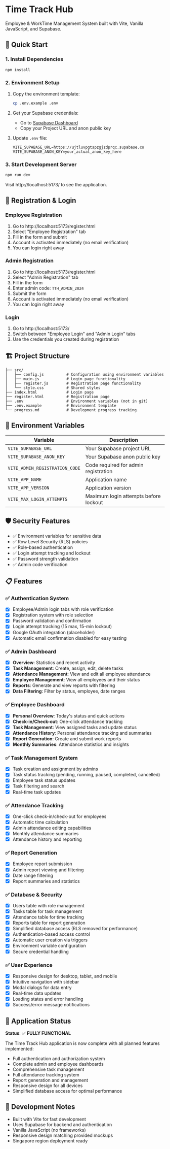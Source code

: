 # Time Track Hub

Employee & WorkTime Management System built with Vite, Vanilla JavaScript, and Supabase.

## 🚀 Quick Start

### 1. Install Dependencies
```bash
npm install
```

### 2. Environment Setup
1. Copy the environment template:
   ```bash
   cp .env.example .env
   ```

2. Get your Supabase credentials:
   - Go to [Supabase Dashboard](https://supabase.com/dashboard/project/ujtluvpgtspzgjzdprqc/settings/api)
   - Copy your Project URL and anon public key

3. Update `.env` file:
   ```env
   VITE_SUPABASE_URL=https://ujtluvpgtspzgjzdprqc.supabase.co
   VITE_SUPABASE_ANON_KEY=your_actual_anon_key_here
   ```

### 3. Start Development Server
```bash
npm run dev
```

Visit http://localhost:5173/ to see the application.

## 🔐 Registration & Login

### Employee Registration
1. Go to http://localhost:5173/register.html
2. Select "Employee Registration" tab
3. Fill in the form and submit
4. Account is activated immediately (no email verification)
5. You can login right away

### Admin Registration
1. Go to http://localhost:5173/register.html
2. Select "Admin Registration" tab
3. Fill in the form
4. Enter admin code: `TTH_ADMIN_2024`
5. Submit the form
6. Account is activated immediately (no email verification)
7. You can login right away

### Login
1. Go to http://localhost:5173/
2. Switch between "Employee Login" and "Admin Login" tabs
3. Use the credentials you created during registration

## 🏗️ Project Structure

```
├── src/
│   ├── config.js          # Configuration using environment variables
│   ├── main.js            # Login page functionality
│   ├── register.js        # Registration page functionality
│   └── style.css          # Shared styles
├── index.html             # Login page
├── register.html          # Registration page
├── .env                   # Environment variables (not in git)
├── .env.example           # Environment template
└── progress.md            # Development progress tracking
```

## 🔑 Environment Variables

| Variable | Description |
|----------|-------------|
| `VITE_SUPABASE_URL` | Your Supabase project URL |
| `VITE_SUPABASE_ANON_KEY` | Your Supabase anon public key |
| `VITE_ADMIN_REGISTRATION_CODE` | Code required for admin registration |
| `VITE_APP_NAME` | Application name |
| `VITE_APP_VERSION` | Application version |
| `VITE_MAX_LOGIN_ATTEMPTS` | Maximum login attempts before lockout |

## 🛡️ Security Features

- ✅ Environment variables for sensitive data
- ✅ Row Level Security (RLS) policies
- ✅ Role-based authentication
- ✅ Login attempt tracking and lockout
- ✅ Password strength validation
- ✅ Admin code verification

## 📋 Features

### ✅ Authentication System
- [x] Employee/Admin login tabs with role verification
- [x] Registration system with role selection
- [x] Password validation and confirmation
- [x] Login attempt tracking (15 max, 15-min lockout)
- [x] Google OAuth integration (placeholder)
- [x] Automatic email confirmation disabled for easy testing

### ✅ Admin Dashboard
- [x] **Overview**: Statistics and recent activity
- [x] **Task Management**: Create, assign, edit, delete tasks
- [x] **Attendance Management**: View and edit all employee attendance
- [x] **Employee Management**: View all employees and their status
- [x] **Reports**: Generate and view reports with filtering
- [x] **Data Filtering**: Filter by status, employee, date ranges

### ✅ Employee Dashboard
- [x] **Personal Overview**: Today's status and quick actions
- [x] **Check-in/Check-out**: One-click attendance tracking
- [x] **Task Management**: View assigned tasks and update status
- [x] **Attendance History**: Personal attendance tracking and summaries
- [x] **Report Generation**: Create and submit work reports
- [x] **Monthly Summaries**: Attendance statistics and insights

### ✅ Task Management System
- [x] Task creation and assignment by admins
- [x] Task status tracking (pending, running, paused, completed, cancelled)
- [x] Employee task status updates
- [x] Task filtering and search
- [x] Real-time task updates

### ✅ Attendance Tracking
- [x] One-click check-in/check-out for employees
- [x] Automatic time calculation
- [x] Admin attendance editing capabilities
- [x] Monthly attendance summaries
- [x] Attendance history and reporting

### ✅ Report Generation
- [x] Employee report submission
- [x] Admin report viewing and filtering
- [x] Date range filtering
- [x] Report summaries and statistics

### ✅ Database & Security
- [x] Users table with role management
- [x] Tasks table for task management
- [x] Attendance table for time tracking
- [x] Reports table for report generation
- [x] Simplified database access (RLS removed for performance)
- [x] Authentication-based access control
- [x] Automatic user creation via triggers
- [x] Environment variable configuration
- [x] Secure credential handling

### ✅ User Experience
- [x] Responsive design for desktop, tablet, and mobile
- [x] Intuitive navigation with sidebar
- [x] Modal dialogs for data entry
- [x] Real-time data updates
- [x] Loading states and error handling
- [x] Success/error message notifications

## 🎯 Application Status

**Status**: ✅ **FULLY FUNCTIONAL**

The Time Track Hub application is now complete with all planned features implemented:
- Full authentication and authorization system
- Complete admin and employee dashboards
- Comprehensive task management
- Full attendance tracking system
- Report generation and management
- Responsive design for all devices
- Simplified database access for optimal performance

## 📝 Development Notes

- Built with Vite for fast development
- Uses Supabase for backend and authentication
- Vanilla JavaScript (no frameworks)
- Responsive design matching provided mockups
- Singapore region deployment ready
